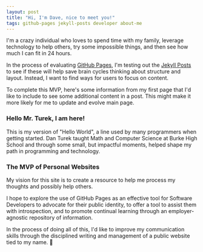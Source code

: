 ```yaml
---
layout: post
title: "Hi, I'm Dave, nice to meet you!"
tags: github-pages jekyll-posts developer about-me
---
```


I'm a crazy individual who loves to spend time with my family, leverage technology to help others, try some impossible things, and then see how much I can fit in 24 hours.

In the process of evaluating [GitHub Pages](https://docs.github.com/en/pages), I'm testing out the [Jekyll Posts](https://jekyllrb.com/docs/posts/) to see if these will help save brain cycles thinking about structure and layout. Instead, I want to find ways for users to focus on content.

To complete this MVP, here's some information from my first page that I'd like to include to see some additional content in a post. This might make it more likely for me to update and evolve main page.

### Hello Mr. Turek, I am here!

This is my version of "Hello World", a line used by many programmers when getting started. Dan Turek taught Math and Computer Science at Burke High School and through some small, but impactful moments, helped shape my path in programming and technology.

### The MVP of Personal Websites

My vision for this site is to create a resource to help me process my thoughts and possibly help others.

I hope to explore the use of GitHub Pages as an effective tool for Software Developers to advocate for their public identity, to offer a tool to assist them with introspection, and to promote continual learning through an employer-agnostic repository of information.

In the process of doing all of this, I'd like to improve my communication skills through the disciplined writing and management of a public website tied to my name. 😬
